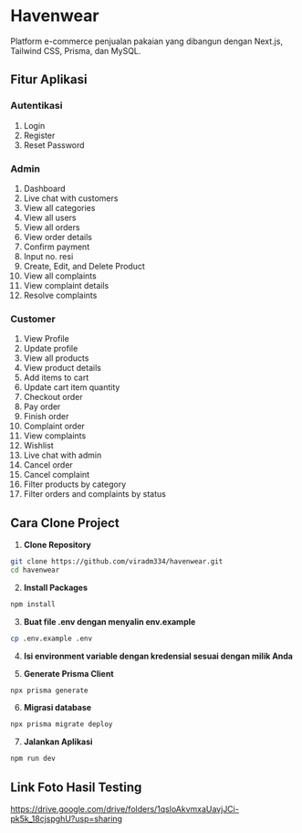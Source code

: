 # Havenwear

Platform e-commerce penjualan pakaian yang dibangun dengan Next.js, Tailwind CSS, Prisma, dan MySQL.

## Fitur Aplikasi

### Autentikasi
1. Login
2. Register
3. Reset Password

### Admin
1. Dashboard
2. Live chat with customers
3. View all categories
4. View all users
5. View all orders
6. View order details
7. Confirm payment
8. Input no. resi
9. Create, Edit, and Delete Product
10. View all complaints
11. View complaint details
12. Resolve complaints

### Customer
1. View Profile
2. Update profile
3. View all products
4. View product details
5. Add items to cart
6. Update cart item quantity
7. Checkout order
8. Pay order
9. Finish order
10. Complaint order
11. View complaints
12. Wishlist
13. Live chat with admin
14. Cancel order
15. Cancel complaint
16. Filter products by category
17. Filter orders and complaints by status

## Cara Clone Project

1. **Clone Repository**
```bash
git clone https://github.com/viradm334/havenwear.git
cd havenwear
```

2. **Install Packages**
```bash
npm install
```

3. **Buat file .env dengan menyalin env.example**
```bash
cp .env.example .env
```

4. **Isi environment variable dengan kredensial sesuai dengan milik Anda**

5. **Generate Prisma Client**
```bash
npx prisma generate
```

6. **Migrasi database**
```bash
npx prisma migrate deploy
```

7. **Jalankan Aplikasi**
```bash
npm run dev
```

## Link Foto Hasil Testing

https://drive.google.com/drive/folders/1qsloAkvmxaUavjJCi-pk5k_18cjspghU?usp=sharing

